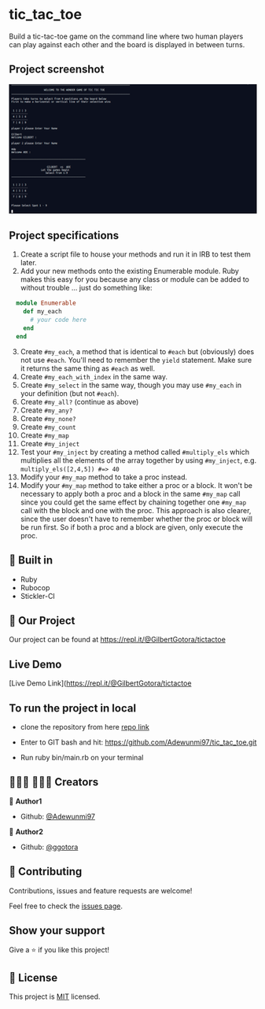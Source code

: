 # tic_tac_toe
Build a tic-tac-toe game on the command line where two human players can play against each other and the board is displayed in between turns.

## Project screenshot
<img alt="Demonstration" src="tic_tac_toe.png"/>


## Project specifications
1. Create a script file to house your methods and run it in IRB to test them later.
2. Add your new methods onto the existing Enumerable module.  Ruby makes this easy for you because any class or module can be added to without trouble ... just do something like:

~~~ruby
  module Enumerable
    def my_each
      # your code here
    end
  end
~~~

3. Create `#my_each`, a method that is identical to `#each` but (obviously) does not use `#each`.  You'll need to remember the `yield` statement.  Make sure it returns the same thing as `#each` as well.
4. Create `#my_each_with_index` in the same way.
5. Create `#my_select` in the same way, though you may use `#my_each` in your definition (but not `#each`).
6. Create `#my_all?` (continue as above)
7. Create `#my_any?`
8. Create `#my_none?`
9. Create `#my_count`
10. Create `#my_map`
11. Create `#my_inject`
12. Test your `#my_inject` by creating a method called `#multiply_els` which multiplies all the elements of the array together by using `#my_inject`, e.g. `multiply_els([2,4,5]) #=> 40`
13. Modify your `#my_map` method to take a proc instead.
14. Modify your `#my_map` method to take either a proc or a block. It won't be necessary to apply both a proc and a block in the same `#my_map` call since you could get the same effect by chaining together one `#my_map` call with the block and one with the proc. This approach is also clearer, since the user doesn't have to remember whether the proc or block will be run first. So if both a proc and a block are given, only execute the proc.
      
## 🔨 Built in

- Ruby
- Rubocop
- Stickler-CI

## 🚀 Our Project

Our project can be found at https://repl.it/@GilbertGotora/tictactoe
## Live Demo

[Live Demo Link](https://repl.it/@GilbertGotora/tictactoe


## To run the project in local

- clone the repository from here [repo link](https://github.com/Adewunmi97/tic_tac_toe.git)

- Enter to GIT bash and hit: https://github.com/Adewunmi97/tic_tac_toe.git

- Run ruby bin/main.rb on your terminal


## 👨🏽‍💻 👨🏿‍💻 Creators

👤 **Author1**

- Github: [@Adewunmi97](https://github.com/Adewunmi97)

👤 **Author2**

- Github: [@ggotora](https://github.com/ggotora)

## 🤝 Contributing



Contributions, issues and feature requests are welcome!

Feel free to check the [issues page](issues/).

## Show your support

Give a ⭐️ if you like this project!

## 📝 License

This project is [MIT](lic.url) licensed.
